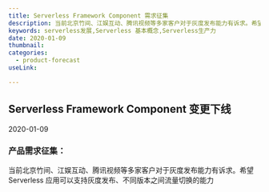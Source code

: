 ```yaml
---
title: Serverless Framework Component 需求征集
description: 当前北京竹间、江娱互动、腾讯视频等多家客户对于灰度发布能力有诉求。希望 Serverless 应用可以支持灰度发布、不同版本之间流量切换的能力
keywords: serverless发展,Serverless 基本概念,Serverless生产力
date: 2020-01-09
thumbnail:   
categories:
  - product-forecast
useLink: 

---
```

## **Serverless Framework Component 变更下线**

2020-01-09

### **产品需求征集**：


当前北京竹间、江娱互动、腾讯视频等多家客户对于灰度发布能力有诉求。希望 Serverless 应用可以支持灰度发布、不同版本之间流量切换的能力




